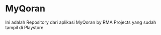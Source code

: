 # MyQoran
 Ini adalah Repository dari aplikasi MyQoran by RMA Projects yang sudah tampil di Playstore
